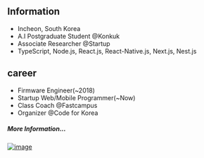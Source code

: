 ## Information
- Incheon, South Korea
- A.I Postgraduate Student @Konkuk
- Associate Researcher @Startup
- TypeScript, Node.js, React.js, React-Native.js, Next.js, Nest.js

## career
- Firmware Engineer(~2018)
- Startup Web/Mobile Programmer(~Now)
- Class Coach @Fastcampus
- Organizer @Code for Korea 

##### More Information...

[![image](https://user-images.githubusercontent.com/35001576/108869249-5b7c8500-763a-11eb-8ce7-789e224eab69.png)](https://www.rocketpunch.com/@0ba6267fe8ff422b)
